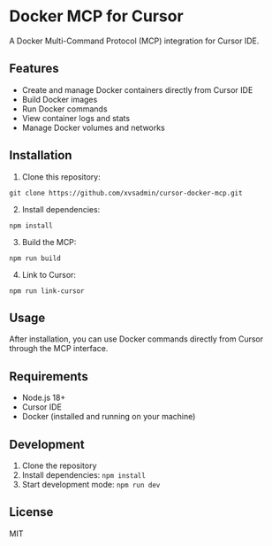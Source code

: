 # Docker MCP for Cursor

A Docker Multi-Command Protocol (MCP) integration for Cursor IDE.

## Features

- Create and manage Docker containers directly from Cursor IDE
- Build Docker images
- Run Docker commands
- View container logs and stats
- Manage Docker volumes and networks

## Installation

1. Clone this repository:
```
git clone https://github.com/xvsadmin/cursor-docker-mcp.git
```

2. Install dependencies:
```
npm install
```

3. Build the MCP:
```
npm run build
```

4. Link to Cursor:
```
npm run link-cursor
```

## Usage

After installation, you can use Docker commands directly from Cursor through the MCP interface.

## Requirements

- Node.js 18+
- Cursor IDE
- Docker (installed and running on your machine)

## Development

1. Clone the repository
2. Install dependencies: `npm install`
3. Start development mode: `npm run dev`

## License

MIT